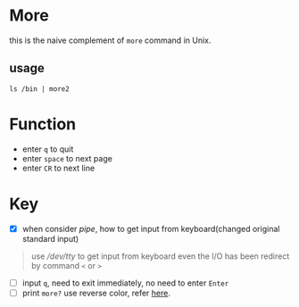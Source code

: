 # More
this is the naive complement of `more` command in Unix.

## usage

```shell
ls /bin | more2
```



# Function

- enter `q` to quit
- enter `space` to next page
- enter `CR` to next line

# Key

- [x] when consider *pipe*, how to get input from keyboard(changed original standard input)

> use */dev/tty* to get input from keyboard even the I/O has been redirect by command `<` or `>`

- [ ] input `q`, need to exit immediately, no need to enter `Enter`
- [ ] print `more?` use reverse color, refer [here](http://www.bitscn.com/os/linux/200904/158492.html).